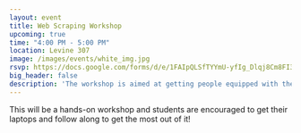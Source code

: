 ```yaml
---
layout: event
title: Web Scraping Workshop
upcoming: true
time: "4:00 PM - 5:00 PM"
location: Levine 307
image: /images/events/white_img.jpg
rsvp: https://docs.google.com/forms/d/e/1FAIpQLSfTYYmU-yfIg_Dlqj8Cm8FI3Cko8-OeApMcXVfc37mzAh_cIA/viewform
big_header: false
description: 'The workshop is aimed at getting people equipped with the basics of web scraping which is a popular way of obtaining data.'
---
```

This will be a hands-on workshop and students are encouraged to get their laptops and follow along to get the most out of it!

